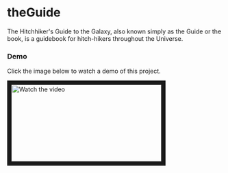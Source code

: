 # theGuide

The Hitchhiker's Guide to the Galaxy, also known simply as the Guide or the book, is a guidebook for hitch-hikers throughout the Universe.

### Demo

Click the image below to watch a demo of this project.


<a href="https://www.youtube.com/watch?v=X_NOWfEezf8" target="_blank">
 <img src="http://img.youtube.com/vi/X_NOWfEezf8/mqdefault.jpg" alt="Watch the video" width="350" height="180" border="10" />
</a>
